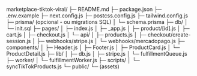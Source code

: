 marketplace-tiktok-viral/
├─ README.md
├─ package.json
├─ .env.example
├─ next.config.js
├─ postcss.config.js
├─ tailwind.config.js
├─ prisma/ (opcional - ou migrations SQL)
│ └─ schema.prisma
├─ db/
│ └─ init.sql
├─ pages/
│ ├─ index.js
│ ├─ _app.js
│ ├─ product/[id].js
│ ├─ cart.js
│ ├─ checkout.js
│ └─ api/
│ ├─ products.js
│ ├─ checkout/create-session.js
│ ├─ webhooks/stripe.js
│ └─ webhooks/mercadopago.js
├─ components/
│ ├─ Header.js
│ ├─ Footer.js
│ ├─ ProductCard.js
│ └─ ProductDetail.js
├─ lib/
│ ├─ db.js
│ ├─ stripe.js
│ └─ fulfillmentQueue.js
├─ worker/
│ └─ fulfillmentWorker.js
├─ scripts/
│ └─ syncTikTokProducts.js
└─ public/
└─ (assets)
